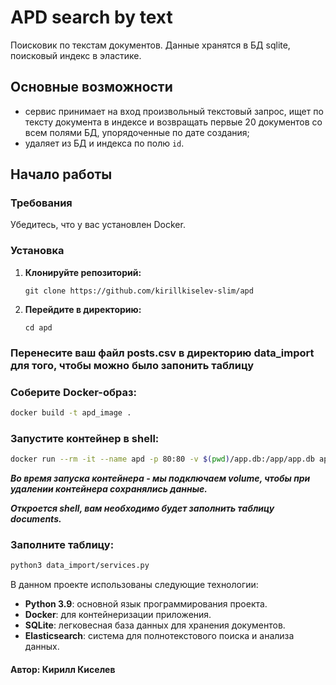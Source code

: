 # APD search by text 

Поисковик по текстам документов. Данные хранятся в БД sqlite, поисковый индекс в эластике.

## Основные возможности

- сервис принимает на вход произвольный текстовый запрос, ищет по тексту документа в индексе и возвращать первые 20 документов со всем полями БД, упорядоченные по дате создания;
- удаляет из БД и индекса по полю `id`.

## Начало работы

### Требования

Убедитесь, что у вас установлен Docker. 

### Установка

1. **Клонируйте репозиторий:**

   ```
   git clone https://github.com/kirillkiselev-slim/apd
   ```
2. **Перейдите в директорию:**
   ```
   cd apd

### Перенесите ваш файл posts.csv в директорию data_import для того, чтобы можно было запонить таблицу

### Соберите Docker-образ:

```bash
docker build -t apd_image .
```
### Запустите контейнер в shell:
```bash
docker run --rm -it --name apd -p 80:80 -v $(pwd)/app.db:/app/app.db apd_image:latest /bin/sh
```
***Во время запуска контейнера - мы подключаем volume, чтобы при удалении контейнера сохранялись данные.***

***Откроется shell, вам необходимо будет заполнить таблицу documents.***

### Заполните таблицу:
```bash
python3 data_import/services.py
```

В данном проекте использованы следующие технологии:

- **Python 3.9**: основной язык программирования проекта.
- **Docker**: для контейнеризации приложения.
- **SQLite**: легковесная база данных для хранения документов.
- **Elasticsearch**: система для полнотекстового поиска и анализа данных. 


#### Автор: Кирилл Киселев